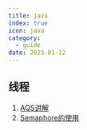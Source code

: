 ```yaml
---
title: java
index: true
icon: java
category:
  - guide
date: 2023-01-12
---
```


## 线程

1. [AQS讲解](1-aqs.md)
2. [Semaphore的使用](2-semaphore-use.md)